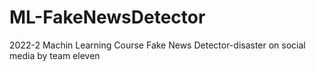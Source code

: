 # ML-FakeNewsDetector
2022-2 Machin Learning Course Fake News Detector-disaster on social media by team eleven
